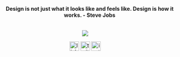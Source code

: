 ### 
<!--h2 without bottom border-->
<div id="user-content-toc">
  <ul align="center">
<!--     <summary><h4 style="display: inline-block">Computers are like a bicycle for the mind. - Steve Jobs</h4></summary> -->
    <summary><h4 style="display: inline-block">Design is not just what it looks like and feels like. Design is how it works. - Steve Jobs</h4></summary>
  </ul>
</div>
<!--h1 without bottom border-->
 <!-- <div align="center">
    <h4 style="display: block">Things I know; but not limited to...</h4>
  </div> 
  -->
<!--tech stack icons-->
<p align="center">
  <a href="https://skillicons.dev">
    <img src="https://skillicons.dev/icons?i=java,js,python,go,git,aws,kubernetes,docker,flask,github,html,css,bootstrap,linux,md,mongodb,mysql,nodejs,postman,react,eclipse,vscode,idea,goland&perline=8" />
  </a>
</p>
<!--Intro start-->
<!--
- 🔭 I’m a developer working on **Go, React, Kubernetes, Docker**
- ☁️ I've keen interest in Cloud, UX and AI. I am curious to learn more and contributing to open source.
- ☁️ I'm a Certified Kubernetes Application Developer, and working towards **AWS certifications**
- 👨🏻‍💻 I like solving complex issues, even if they are not easy to reproduce.
- 💬 Ask me about **Go, Kubernetes, Design, SOLID Principles**.
- 📫 Feel free to reach me out **harish.oist@gmail.com**
-->
<!--Intro end-->
<!-- <div id="user-content-toc"> -->
<!--   <ul align="center"> -->
<!--     <summary><h3 style="display: inline-block">Hi, I'm Harish👋</h3></summary> -->
<!--     <summary><h4 style="display: inline-block">Connect With Me 🤝 Cheers! </h4></summary> -->
<!--   </ul> -->
<!-- </div> -->
<!--icons and links-->
<p align="center">
<a href="https://www.linkedin.com/in/hiyers/" target="blank"><img align="center" src="https://user-images.githubusercontent.com/88904952/234979284-68c11d7f-1acc-4f0c-ac78-044e1037d7b0.png" alt="linkedin" height="25" width="25" /></a>
<a href="https://twitter.com/iamharishiyer" target="blank"><img align="center" src="https://user-images.githubusercontent.com/88904952/234980676-61bfb021-ecc8-48f7-88e6-34c1b06c4a58.png" alt="twitter" height="25" width="25" /></a> 
<a href="https://www.instagram.com/iamharishiyer" target="blank"><img align="center" src="https://user-images.githubusercontent.com/88904952/234981169-2dd1e58f-4b7e-468c-8213-034ba62156c3.png" alt="instagram" height="25" width="25"/></a>
</p>

<!-- Last Updated: 12/2023 -->
